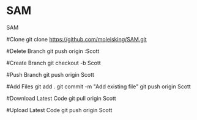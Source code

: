 # SAM
SAM

#Clone
git clone https://github.com/moleisking/SAM.git

#Delete Branch
git push origin :Scott

#Create Branch
git checkout -b Scott

#Push Branch
git push origin Scott

#Add Files
git add .
git commit -m "Add existing file"
git push origin Scott

#Download Latest Code
git pull origin Scott

#Upload Latest Code
git push origin Scott
